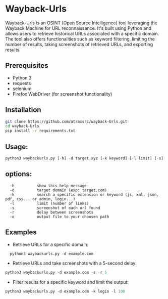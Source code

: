 # Wayback-Urls

Wayback-Urls is an OSINT (Open Source Intelligence) tool leveraging the Wayback Machine for URL reconnaissance. It's built using Python and allows users to retrieve historical URLs associated with a specific domain. The tool also offers functionalities such as keyword filtering, limiting the number of results, taking screenshots of retrieved URLs, and exporting results.

## Prerequisites
- Python 3
- requests
- selenium
- Firefox WebDriver (for screenshot functionality)

## Installation

```bash
git clone https://github.com/atraxsrc/wayback-Urls.git
cd wayback-Urls
pip install -r requirements.txt

```
## Usage:
```python
python3 waybackurls.py [-h] -d target.xyz [-k keyword] [-l limit] [-s] [-r] [-o output]
```
## options:
```
  -h          show this help message
  -d          target domain (exp: target.com)
  -k          search a specific extension or keyword (js, xml, json, pdf, css... or admin, login...)
  -l          limit (number of links)
  -s          screenshot of each url found
  -r          delay between screenshots
  -o          output file to your choosen path
```
## Examples

- Retrieve URLs for a specific domain:
```python
  python3 waybackurls.py -d example.com
```
- Retrieve URLs and take screenshots with a 5-second delay:
```python
python3 waybackurls.py -d example.com -s -r 5
```
- Filter results for a specific keyword and limit the output:
```python
python3 waybackurls.py -d example.com -k login -l 100
```
